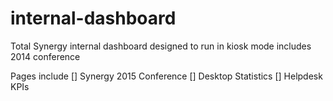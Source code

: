 internal-dashboard
==================

Total Synergy internal dashboard designed to run in kiosk mode
includes 2014 conference

Pages include
[] Synergy 2015 Conference
[] Desktop Statistics
[] Helpdesk KPIs
